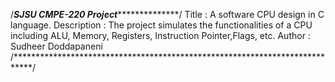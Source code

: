 /*********************SJSU CMPE-220 Project***********************************/
Title        :  A software CPU design in C language.
Description  :  The project simulates the functionalities of a CPU including 
                ALU, Memory, Registers, Instruction Pointer,Flags, etc.
Author       :  Sudheer Doddapaneni
/****************************************************************************/

